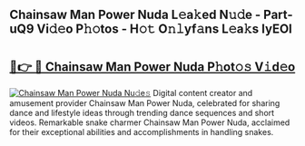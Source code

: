 ## Chainsaw Man Power Nuda L𝚎a𝚔ed N𝚞𝚍e - Part-uQ9 Vi𝚍𝚎o P𝚑𝚘tos - H𝚘𝚝 O𝚗𝚕yf𝚊ns L𝚎a𝚔s IyEOI

# <h2><a href="http://kfdyeyk.oniu.top/?m=Chainsaw+Man+Power+Nuda">🔗👉 🔴 Chainsaw Man Power Nuda P𝚑ot𝚘𝚜 V𝚒d𝚎o</a></h2>

[![Chainsaw Man Power Nuda Nu𝚍e𝚜](https://i.imgur.com/0qMVB7G.gif)](http://kfdyeyk.oniu.top/?m=Chainsaw+Man+Power+Nuda)
Digital content creator and amusement provider Chainsaw Man Power Nuda, celebrated for sharing dance and lifestyle ideas through trending dance sequences and short videos. Remarkable snake charmer Chainsaw Man Power Nuda, acclaimed for their exceptional abilities and accomplishments in handling snakes.  

